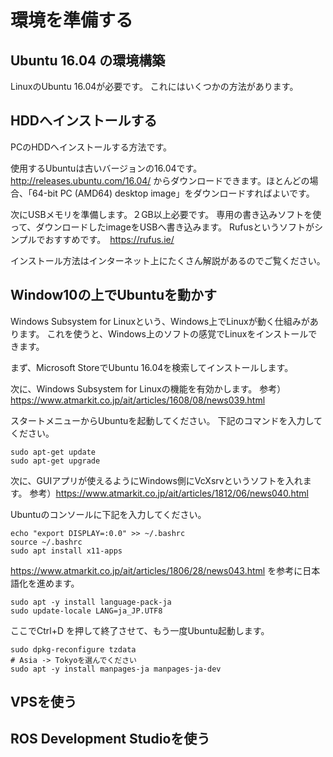# 環境を準備する
## Ubuntu 16.04 の環境構築
LinuxのUbuntu 16.04が必要です。
これにはいくつかの方法があります。

## HDDへインストールする
PCのHDDへインストールする方法です。

使用するUbuntuは古いバージョンの16.04です。
http://releases.ubuntu.com/16.04/
からダウンロードできます。ほとんどの場合、「64-bit PC (AMD64) desktop image」をダウンロードすればよいです。

次にUSBメモリを準備します。２GB以上必要です。
専用の書き込みソフトを使って、ダウンロードしたimageをUSBへ書き込みます。
Rufusというソフトがシンプルでおすすめです。　https://rufus.ie/

インストール方法はインターネット上にたくさん解説があるのでご覧ください。

## Window10の上でUbuntuを動かす
Windows Subsystem for Linuxという、Windows上でLinuxが動く仕組みがあります。
これを使うと、Windows上のソフトの感覚でLinuxをインストールできます。

まず、Microsoft StoreでUbuntu 16.04を検索してインストールします。

次に、Windows Subsystem for Linuxの機能を有効かします。
参考）https://www.atmarkit.co.jp/ait/articles/1608/08/news039.html

スタートメニューからUbuntuを起動してください。
下記のコマンドを入力してください。
```
sudo apt-get update
sudo apt-get upgrade
```

次に、GUIアプリが使えるようにWindows側にVcXsrvというソフトを入れます。
参考）https://www.atmarkit.co.jp/ait/articles/1812/06/news040.html

Ubuntuのコンソールに下記を入力してください。
```
echo "export DISPLAY=:0.0" >> ~/.bashrc
source ~/.bashrc
sudo apt install x11-apps
```

https://www.atmarkit.co.jp/ait/articles/1806/28/news043.html
を参考に日本語化を進めます。
```
sudo apt -y install language-pack-ja
sudo update-locale LANG=ja_JP.UTF8
```
ここでCtrl+D を押して終了させて、もう一度Ubuntu起動します。
```
sudo dpkg-reconfigure tzdata
# Asia -> Tokyoを選んでください
sudo apt -y install manpages-ja manpages-ja-dev
```



## VPSを使う

## ROS Development Studioを使う
